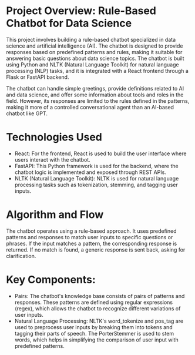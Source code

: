 # Project Overview: Rule-Based Chatbot for Data Science

This project involves building a rule-based chatbot specialized in data science and artificial intelligence (AI). The chatbot is designed to provide responses based on predefined patterns and rules, making it suitable for answering basic questions about data science topics. The chatbot is built using Python and NLTK (Natural Language Toolkit) for natural language processing (NLP) tasks, and it is integrated with a React frontend through a Flask or FastAPI backend.

The chatbot can handle simple greetings, provide definitions related to AI and data science, and offer some information about tools and roles in the field. However, its responses are limited to the rules defined in the patterns, making it more of a controlled conversational agent than an AI-based chatbot like GPT.
# Technologies Used
<ul>
  <li>React: For the frontend, React is used to build the user interface where users interact with the chatbot.</li>
    <li>FastAPI: This Python framework is used for the backend, where the chatbot logic is implemented and exposed through REST APIs.</li>
    <li>NLTK (Natural Language Toolkit): NLTK is used for natural language processing tasks such as tokenization, stemming, and tagging user inputs.</li>
  
</ul>

# Algorithm and Flow

The chatbot operates using a rule-based approach. It uses predefined patterns and responses to match user inputs to specific questions or phrases. If the input matches a pattern, the corresponding response is returned. If no match is found, a generic response is sent back, asking for clarification.

# Key Components:
<ul>
   <li> Pairs: The chatbot's knowledge base consists of pairs of patterns and responses. These patterns are defined using regular expressions (regex), which allows the chatbot to recognize different variations of user inputs.</li>
    <li>Natural Language Processing: NLTK's word_tokenize and pos_tag are used to preprocess user inputs by breaking them into tokens and tagging their parts of speech. The PorterStemmer is used to stem words, which helps in simplifying the comparison of user input with predefined patterns.</li>
</ul>
